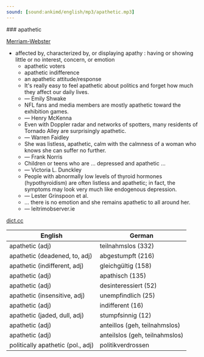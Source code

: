 ```yaml
---
sound: [sound:ankimd/english/mp3/apathetic.mp3]
---
```


\### apathetic

[Merriam-Webster](https://www.merriam-webster.com/dictionary/apathetic)

- affected by, characterized by, or displaying apathy : having or showing little or no interest, concern, or emotion
    - apathetic voters
    - apathetic indifference
    - an apathetic attitude/response
    - It's really easy to feel apathetic about politics and forget how much they affect our daily lives.
    - — Emily Shwake
    - NFL fans and media members are mostly apathetic toward the exhibition games.
    - — Henry McKenna
    - Even with Doppler radar and networks of spotters, many residents of Tornado Alley are surprisingly apathetic.
    - — Warren Faidley
    - She was listless, apathetic, calm with the calmness of a woman who knows she can suffer no further.
    - — Frank Norris
    - Children or teens who are … depressed and apathetic …
    - — Victoria L. Dunckley
    - People with abnormally low levels of thyroid hormones (hypothyroidism) are often listless and apathetic; in fact, the symptoms may look very much like endogenous depression.
    - — Lester Grinspoon et al.
    - … there is no emotion and she remains apathetic to all around her.
    - — leitrimobserver.ie

[dict.cc](https://www.dict.cc/apathetic)

| English        | German       |
| -------------- | ------------ |
| apathetic (adj) | teilnahmslos (332) |
| apathetic (deadened, to, adj) | abgestumpft (216) |
| apathetic (indifferent, adj) | gleichgültig (158) |
| apathetic (adj) | apathisch (135) |
| apathetic (adj) | desinteressiert (52) |
| apathetic (insensitive, adj) | unempfindlich (25) |
| apathetic (adj) | indifferent (16) |
| apathetic (jaded, dull, adj) | stumpfsinnig (12) |
| apathetic (adj) | anteillos (geh, teilnahmslos) |
| apathetic (adj) | anteilslos (geh, teilnahmslos) |
| politically apathetic (pol., adj) | politikverdrossen |
